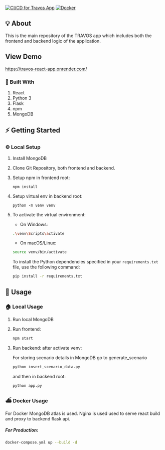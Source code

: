 [![CI/CD for Travos App](https://github.com/amihsan/travos-trust-app/actions/workflows/docker-build-deploy.yml/badge.svg)](https://github.com/amihsan/travos-trust-app/actions/workflows/docker-build-deploy.yml)
[![Docker](https://img.shields.io/badge/Docker-Ready-blue?logo=docker)](https://www.docker.com/)

## 💡 About

This is the main repository of the TRAVOS app which includes both the frontend and backend logic of the application.

## View Demo

https://travos-react-app.onrender.com/

### 🧱 Built With

1. React
2. Python 3
3. Flask
4. npm
5. MongoDB

## ⚡ Getting Started

### ⚙️ Local Setup

1. Install MongoDB

2. Clone Git Repository, both frontend and backend.

3. Setup npm in frontend root:

   ```shell
   npm install
   ```

4. Setup virtual env in backend root:
   ```shell
   python -m venv venv
   ```
5. To activate the virtual environment:

   - On Windows:

   ```bash
   .\venv\Scripts\activate
   ```

   - On macOS/Linux:

   ```bash
   source venv/bin/activate
   ```

   To install the Python dependencies specified in your `requirements.txt` file, use the following command:

   ```bash
   pip install -r requirements.txt
   ```

## 👟 Usage

### 🏠 Local Usage

1. Run local MongoDB

2. Run frontend:

   ```bash
   npm start
   ```

3. Run backend: after activate venv:

   For storing scenario details in MongoDB go to generate_scenario

   ```bash
   python insert_scenario_data.py
   ```

   and then in backend root:

   ```bash
   python app.py
   ```

### ⛴️ Docker Usage

For Docker MongoDB atlas is used. Nginx is used used to serve react build and proxy to backend flask api.

##### For Production:

```bash
docker-compose.yml up --build -d
```

